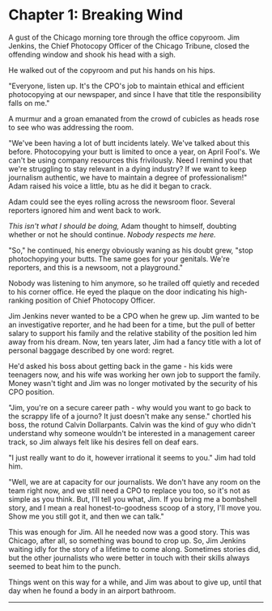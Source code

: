 Chapter 1:  Breaking Wind
===

A gust of the Chicago morning tore through the office copyroom. Jim Jenkins, the Chief Photocopy Officer of the Chicago Tribune, closed the offending window and shook his head with a sigh.

He walked out of the copyroom and put his hands on his hips.

"Everyone, listen up. It's the CPO's job to maintain ethical and efficient photocopying at our newspaper, and since I have that title the responsibility falls on me."

A murmur and a groan emanated from the crowd of cubicles as heads rose to see who was addressing the room.

"We've been having a lot of butt incidents lately. We've talked about this before. Photocopying your butt is limited to once a year, on April Fool's. We can't be using company resources this frivilously. Need I remind you that we're struggling to stay relevant in a dying industry? If we want to keep journalism authentic, we have to maintain a degree of professionalism!" Adam raised his voice a little, btu as he did it began to crack.

Adam could see the eyes rolling across the newsroom floor. Several reporters ignored him and went back to work.

_This isn't what I should be doing,_ Adam thought to himself, doubting whether or not he should continue. _Nobody respects me here._

"So," he continued, his energy obviously waning as his doubt grew, "stop photochopying your butts. The same goes for your genitals. We're reporters, and this is a newsoom, not a playground."

Nobody was listening to him anymore, so he trailed off quietly and receded to his corner office. He eyed the plaque on the door indicating his high-ranking position of Chief Photocopy Officer.

Jim Jenkins never wanted to be a CPO when he grew up. Jim wanted to be an investigative reporter, and he had been for a time, but the pull of better salary to support his family and the relative stability of the position led him away from his dream. Now, ten years later, Jim had a fancy title with a lot of personal baggage described by one word: regret.

He'd asked his boss about getting back in the game - his kids were teenagers now, and his wife was working her own job to support the family. Money wasn't tight and Jim was no longer motivated by the security of his CPO position.

"Jim, you're on a secure career path - why would you want to go back to the scrappy life of a journo? It just doesn't make any sense." chortled his boss, the rotund Calvin Dollarpants. Calvin was the kind of guy who didn't understand why someone wouldn't be interested in a management career track, so Jim always felt like his desires fell on deaf ears.

"I just really want to do it, however irrational it seems to you." Jim had told him.

"Well, we are at capacity for our journalists. We don't have any room on the team right now, and we still need a CPO to replace you too, so it's not as simple as you think. But, I'll tell you what, Jim. If you bring me a bombshell story, and I mean a real honest-to-goodness scoop of a story, I'll move you. Show me you still got it, and then we can talk."

This was enough for Jim. All he needed now was a good story. This was Chicago, after all, so something was bound to crop up. So, Jim Jenkins waiting idly for the story of a lifetime to come along. Sometimes stories did, but the other journalists who were better in touch with their skills always seemed to beat him to the punch.

Things went on this way for a while, and Jim was about to give up, until that day when he found a body in an airport bathroom.

* * *
